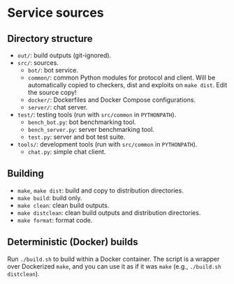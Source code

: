 # Service sources


## Directory structure

- `out/`: build outputs (git-ignored).
- `src/`: sources.
    - `bot/`: bot service.
    - `common/`: common Python modules for protocol and client. Will be automatically copied to checkers, dist and exploits on `make dist`. Edit the source copy!
    - `docker/`: Dockerfiles and Docker Compose configurations.
    - `server/`: chat server.
- `test/`: testing tools (run with `src/common` in `PYTHONPATH`).
    - `bench_bot.py`: bot benchmarking tool.
    - `bench_server.py`: server benchmarking tool.
    - `test.py`: server and bot test suite.
- `tools/`: development tools (run with `src/common` in `PYTHONPATH`).
    - `chat.py`: simple chat client.


## Building

- `make`, `make dist`: build and copy to distribution directories.
- `make build`: build only.
- `make clean`: clean build outputs.
- `make distclean`: clean build outputs and distribution directories.
- `make format`: format code.


## Deterministic (Docker) builds

Run `./build.sh` to build within a Docker container.
The script is a wrapper over Dockerized `make`, and you can use it as if it was `make` (e.g., `./build.sh distclean`).
